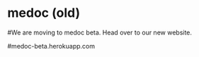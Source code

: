 # medoc (old)


#We are moving to medoc beta. Head over to our new website.

#medoc-beta.herokuapp.com
